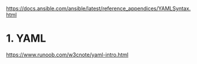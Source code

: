 







https://docs.ansible.com/ansible/latest/reference_appendices/YAMLSyntax.html

# 1. YAML







https://www.runoob.com/w3cnote/yaml-intro.html





















